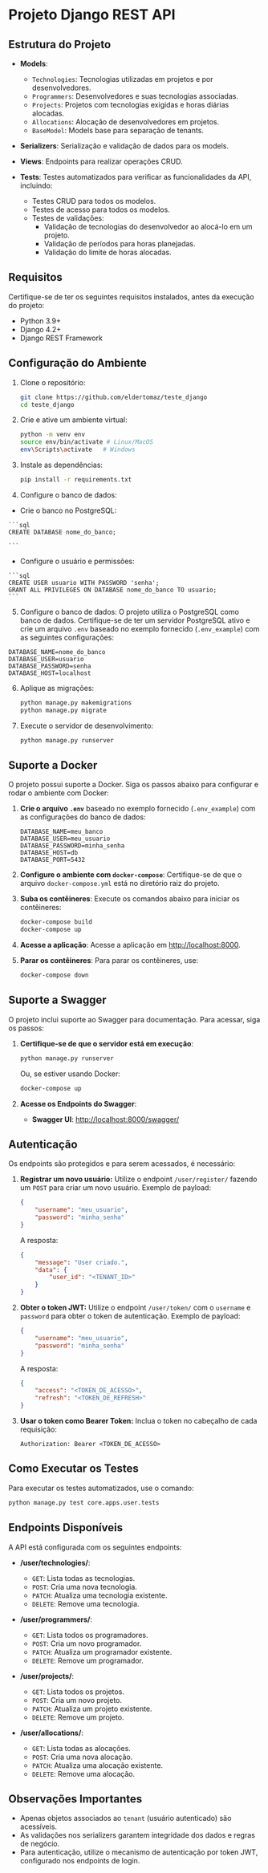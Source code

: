# Projeto Django REST API

## Estrutura do Projeto

- **Models**:
  - `Technologies`: Tecnologias utilizadas em projetos e por desenvolvedores.
  - `Programmers`: Desenvolvedores e suas tecnologias associadas.
  - `Projects`: Projetos com tecnologias exigidas e horas diárias alocadas.
  - `Allocations`: Alocação de desenvolvedores em projetos.
  - `BaseModel`: Models base para separação de tenants.
    
- **Serializers**:
  Serialização e validação de dados para os models.

- **Views**:
  Endpoints para realizar operações CRUD.

- **Tests**:
  Testes automatizados para verificar as funcionalidades da API, incluindo:
  - Testes CRUD para todos os modelos.
  - Testes de acesso para todos os modelos.
  - Testes de validações:
    - Validação de tecnologias do desenvolvedor ao alocá-lo em um projeto.
    - Validação de períodos para horas planejadas.
    - Validação do limite de horas alocadas.

## Requisitos

Certifique-se de ter os seguintes requisitos instalados, antes da execução do projeto:

- Python 3.9+
- Django 4.2+
- Django REST Framework

## Configuração do Ambiente

1. Clone o repositório:
   ```bash
   git clone https://github.com/eldertomaz/teste_django
   cd teste_django
   ```

2. Crie e ative um ambiente virtual:
   ```bash
   python -m venv env
   source env/bin/activate # Linux/MacOS
   env\Scripts\activate   # Windows
   ```

3. Instale as dependências:
   ```bash
   pip install -r requirements.txt
   ```

4.  Configure o banco de dados:
    
  -   Crie o banco no PostgreSQL:
        
    ```sql
    CREATE DATABASE nome_do_banco;
        
    ```
        
  -   Configure o usuário e permissões:
        
    ```sql
    CREATE USER usuario WITH PASSWORD 'senha';
    GRANT ALL PRIVILEGES ON DATABASE nome_do_banco TO usuario;    
    ```

5. Configure o banco de dados: O projeto utiliza o PostgreSQL como banco de dados. Certifique-se de ter um servidor PostgreSQL ativo e crie um arquivo `.env` baseado no exemplo fornecido (`.env_example`) com as seguintes configurações:
    
  ```env
  DATABASE_NAME=nome_do_banco
  DATABASE_USER=usuario
  DATABASE_PASSWORD=senha
  DATABASE_HOST=localhost
  ```

6. Aplique as migrações:
    
    ```bash
    python manage.py makemigrations
    python manage.py migrate
    ```

7. Execute o servidor de desenvolvimento:
   ```bash
   python manage.py runserver
   ```

## Suporte a Docker

O projeto possui suporte a Docker. Siga os passos abaixo para configurar e rodar o ambiente com Docker:

1. **Crie o arquivo `.env`** baseado no exemplo fornecido (`.env_example`) com as configurações do banco de dados:
   ```env
   DATABASE_NAME=meu_banco
   DATABASE_USER=meu_usuario
   DATABASE_PASSWORD=minha_senha
   DATABASE_HOST=db
   DATABASE_PORT=5432
   ```

2. **Configure o ambiente com `docker-compose`**:
  Certifique-se de que o arquivo `docker-compose.yml` está no diretório raiz do projeto.

3. **Suba os contêineres**:
   Execute os comandos abaixo para iniciar os contêineres:
   ```bash
   docker-compose build
   docker-compose up
   ```

4. **Acesse a aplicação**:
   Acesse a aplicação em [http://localhost:8000](http://localhost:8000).

5. **Parar os contêineres**:
   Para parar os contêineres, use:
   ```bash
   docker-compose down
   ```

## Suporte a Swagger

O projeto inclui suporte ao Swagger para documentação. Para acessar, siga os passos:

1. **Certifique-se de que o servidor está em execução**:
   ```bash
   python manage.py runserver
   ```
   Ou, se estiver usando Docker:
   ```bash
   docker-compose up
   ```

2. **Acesse os Endpoints do Swagger**:
   - **Swagger UI**: [http://localhost:8000/swagger/](http://localhost:8000/swagger/)

## Autenticação

Os endpoints são protegidos e para serem acessados, é necessário:

1.  **Registrar um novo usuário:** Utilize o endpoint `/user/register/` fazendo um `POST` para criar um novo usuário. Exemplo de payload:
    ```json
    {
        "username": "meu_usuario",
        "password": "minha_senha"
    }
    ```
    
    A resposta:

    ```json
    {
        "message": "User criado.",
        "data": {
            "user_id": "<TENANT_ID>"
        }
    }
    ```

2.  **Obter o token JWT:** Utilize o endpoint `/user/token/` com o `username` e `password` para obter o token de autenticação. Exemplo de payload:
    
    ```json
    {
        "username": "meu_usuario",
        "password": "minha_senha"
    }
    
    ```
    
    A resposta:
    
    ```json
    {
        "access": "<TOKEN_DE_ACESSO>",
        "refresh": "<TOKEN_DE_REFRESH>"
    }
    
    ```



3.  **Usar o token como Bearer Token:** Inclua o token no cabeçalho de cada requisição:
    
    ```
    Authorization: Bearer <TOKEN_DE_ACESSO>
    
    ```

## Como Executar os Testes

Para executar os testes automatizados, use o comando:
```bash
python manage.py test core.apps.user.tests
```

## Endpoints Disponíveis

A API está configurada com os seguintes endpoints:

- **/user/technologies/**:
  - `GET`: Lista todas as tecnologias.
  - `POST`: Cria uma nova tecnologia.
  - `PATCH`: Atualiza uma tecnologia existente.
  - `DELETE`: Remove uma tecnologia.

- **/user/programmers/**:
  - `GET`: Lista todos os programadores.
  - `POST`: Cria um novo programador.
  - `PATCH`: Atualiza um programador existente.
  - `DELETE`: Remove um programador.

- **/user/projects/**:
  - `GET`: Lista todos os projetos.
  - `POST`: Cria um novo projeto.
  - `PATCH`: Atualiza um projeto existente.
  - `DELETE`: Remove um projeto.

- **/user/allocations/**:
  - `GET`: Lista todas as alocações.
  - `POST`: Cria uma nova alocação.
  - `PATCH`: Atualiza uma alocação existente.
  - `DELETE`: Remove uma alocação.

## Observações Importantes

- Apenas objetos associados ao `tenant` (usuário autenticado) são acessíveis.
- As validações nos serializers garantem integridade dos dados e regras de negócio.
- Para autenticação, utilize o mecanismo de autenticação por token JWT, configurado nos endpoints de login.

